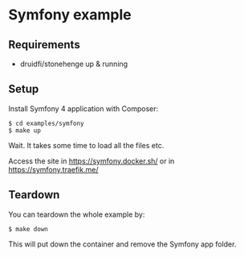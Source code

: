 # Symfony example

## Requirements

- druidfi/stonehenge up & running

## Setup

Install Symfony 4 application with Composer:

```
$ cd examples/symfony
$ make up
```

Wait. It takes some time to load all the files etc.

Access the site in https://symfony.docker.sh/ or in https://symfony.traefik.me/

## Teardown

You can teardown the whole example by:

```
$ make down
```

This will put down the container and remove the Symfony app folder.
